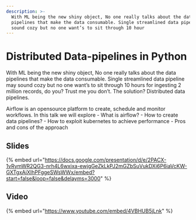 ```yaml
---
description: >-
  With ML being the new shiny object, No one really talks about the data
  pipelines that make the data consumable. Single streamlined data pipeline may
  sound cozy but no one want’s to sit through 10 hour
---
```


# Distributed Data-pipelines in Python

With ML being the new shiny object, No one really talks about the data pipelines that make the data consumable. Single streamlined data pipeline may sound cozy but no one want’s to sit through 10 hours for ingesting 2 million records, do you? Trust me you don’t. The solution? Distributed data pipelines.

Airflow is an opensource platform to create, schedule and monitor workflows. In this talk we will explore - What is airflow? - How to create data pipelines? - How to exploit kubernetes to achieve performance - Pros and cons of the approach

## Slides

{% embed url="https://docs.google.com/presentation/d/e/2PACX-1vRymWR2QG3-nrh4L6wxixa-ewjgGeZkLkPJ2mGZbSuVukDXi6P6iaVcKW-GXTgxAiXIhPFggeSWsWWx/embed?start=false&loop=false&delayms=3000" %}

## Video

{% embed url="https://www.youtube.com/embed/4VBHUB5jLnk" %}
